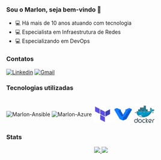 ### Sou o Marlon, seja bem-vindo 👋 
- 💻 Há mais de 10 anos atuando com tecnologia
- 💻 Especialista em Infraestrutura de Redes
- 💻 Especializando em DevOps

### Contatos

[![Linkedin](https://img.shields.io/badge/LinkedIn-0077B5?style=for-the-badge&logo=linkedin&logoColor=white)](https://www.linkedin.com/in/marlonmmr/)
[![Gmail](https://img.shields.io/badge/Gmail-D14836?style=for-the-badge&logo=gmail&logoColor=white)](mailto:marlonmelgarejo@gmail.com)

### Tecnologias utilizadas
  
 <div style="display: inline_block"><br>
   <img align="center" alt="Marlon-Ansible" height="55" width="65" src="https://cdn.jsdelivr.net/gh/devicons/devicon/icons/ansible/ansible-original-wordmark.svg">
   <img align="center" alt="Marlon-Azure" height="80" width="90" src="https://cdn.jsdelivr.net/gh/devicons/devicon/icons/azure/azure-original-wordmark.svg">
   <img align="center" alt="Marlon-Terraform" height="45" width="50" src="https://raw.githubusercontent.com/devicons/devicon/1119b9f84c0290e0f0b38982099a2bd027a48bf1/icons/terraform/terraform-original.svg">
   <img align="center" alt="Marlon-vagrant" height="35" width="50" src="https://raw.githubusercontent.com/devicons/devicon/1119b9f84c0290e0f0b38982099a2bd027a48bf1/icons/vagrant/vagrant-original.svg">
   <img align="center" alt="Marlon-docker" height="55" width="55" src="https://github.com/devicons/devicon/blob/v2.15.1/icons/docker/docker-original-wordmark.svg">
 </div>
 

### Stats

<div align="center">
  <a href="https://github.com/marlonmelgarejo">
  <img height="180em" src="https://github-readme-stats.vercel.app/api?username=marlonmelgarejo&show_icons=true&theme=dark&include_all_commits=true&count_private=true"/>
  <img height="180em" src="https://github-readme-stats.vercel.app/api/top-langs/?username=marlonmelgarejo&layout=compact&langs_count=7&theme=dark"/>
</div>
